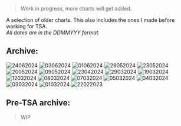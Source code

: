 <link rel="stylesheet" href="assets/css/style.css">
<!-- STYLES ABOVE - DO NOT REMOVE -->

> Work in progress, more charts will get added.

A selection of older charts. This also includes the ones I made before working for TSA.\
*All dates are in the DDMMYYY format.*


## Archive:

<img src="https://miiiiiilaaaan.github.io/PoliticalChart/Archive/24062024.png" alt="24062024">

<img src="https://miiiiiilaaaan.github.io/PoliticalChart/Archive/03062024.png" alt="03062024">

<img src="https://miiiiiilaaaan.github.io/PoliticalChart/Archive/01062024.png" alt="01062024">

<img src="https://miiiiiilaaaan.github.io/PoliticalChart/Archive/29052024.png" alt="29052024">

<img src="https://miiiiiilaaaan.github.io/PoliticalChart/Archive/23052024.png" alt="23052024">

<img src="https://miiiiiilaaaan.github.io/PoliticalChart/Archive/20052024.png" alt="20052024">

<img src="https://miiiiiilaaaan.github.io/PoliticalChart/Archive/09052024.png" alt="09052024">

<img src="https://miiiiiilaaaan.github.io/PoliticalChart/Archive/23042024.png" alt="23042024">

<img src="https://miiiiiilaaaan.github.io/PoliticalChart/Archive/29032024.png" alt="29032024">

<img src="https://miiiiiilaaaan.github.io/PoliticalChart/Archive/19032024.png" alt="19032024">

<img src="https://miiiiiilaaaan.github.io/PoliticalChart/Archive/12032024.png" alt="12032024">

<img src="https://miiiiiilaaaan.github.io/PoliticalChart/Archive/08032024.png" alt="08032024">

<img src="https://miiiiiilaaaan.github.io/PoliticalChart/Archive/07032024.png" alt="07032024">

<img src="https://miiiiiilaaaan.github.io/PoliticalChart/Archive/05032024.png" alt="05032024">

<img src="https://miiiiiilaaaan.github.io/PoliticalChart/Archive/04032024.png" alt="04032024">

<img src="https://miiiiiilaaaan.github.io/PoliticalChart/Archive/03032024.png" alt="03032024">

<img src="https://miiiiiilaaaan.github.io/PoliticalChart/Archive/01032024.png" alt="01032024">

<img src="https://miiiiiilaaaan.github.io/PoliticalChart/Archive/22022023.png" alt="22022023">

## Pre-TSA archive:

> WIP